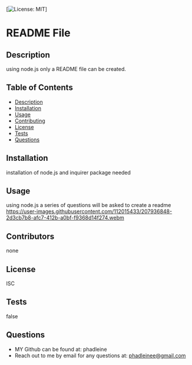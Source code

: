 [![License: MIT](https://img.shields.io/badge/License-ISC-blue.svg)]

# README File

## Description
using node.js only a README file can be created.

## Table of Contents

- [Description](#Description)
- [Installation](#Installation)
- [Usage](#usage)
- [Contributing](#contributing)
- [License](#license)
- [Tests](#Tests)
- [Questions](#questions)

## Installation
installation of node.js and inquirer package needed

## Usage
using node.js a series of questions will be asked to create a readme
https://user-images.githubusercontent.com/112015433/207936848-2d3cb7b8-afc7-412b-a0bf-f9368d14f274.webm

## Contributors
none

## License
ISC

## Tests
false

## Questions

- MY Github can be found at: phadleine
- Reach out to me by email for any questions at: phadleinee@gmail.com
